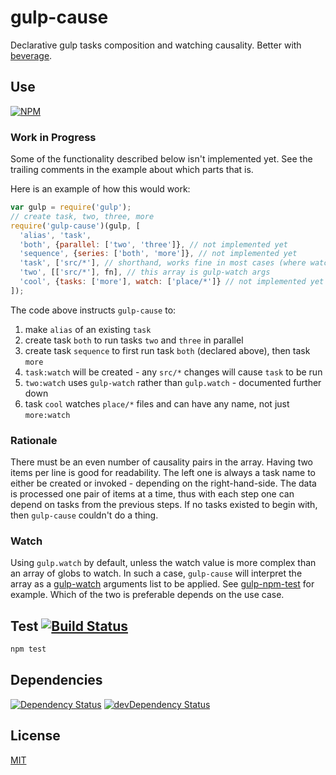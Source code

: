 # gulp-cause

Declarative gulp tasks composition and watching causality.
Better with [beverage](https://github.com/orlin/beverage).

## Use

[![NPM](https://nodei.co/npm/gulp-cause.png?mini=true)](https://www.npmjs.org/package/gulp-cause)

### Work in Progress

Some of the functionality described below isn't implemented yet.
See the trailing comments in the example about which parts that is.

Here is an example of how this would work:

```javascript
var gulp = require('gulp');
// create task, two, three, more
require('gulp-cause')(gulp, [
  'alias', 'task',
  'both', {parallel: ['two', 'three']}, // not implemented yet
  'sequence', {series: ['both', 'more']}, // not implemented yet
  'task', ['src/*'], // shorthand, works fine in most cases (where watch is needed)
  'two', [['src/*'], fn], // this array is gulp-watch args
  'cool', {tasks: ['more'], watch: ['place/*']} // not implemented yet
]);
```

The code above instructs `gulp-cause` to:

1. make `alias` of an existing `task`
2. create task `both` to run tasks `two` and `three` in parallel
3. create task `sequence` to first run task `both` (declared above), then task `more`
4. `task:watch` will be created - any `src/*` changes will cause `task` to be run
5. `two:watch` uses `gulp-watch` rather than `gulp.watch` - documented further down
6. task `cool` watches `place/*` files and can have any name, not just `more:watch`

### Rationale

There must be an even number of causality pairs in the array.  Having two items per line is good for readability.  The left one is always a task name to either be created or invoked - depending on the right-hand-side.  The data is processed one pair of items at a time, thus with each step one can depend on tasks from the previous steps.  If no tasks existed to begin with, then `gulp-cause` couldn't do a thing.

### Watch

Using `gulp.watch` by default, unless the watch value is more complex than an array of globs to watch.  In such a case, `gulp-cause` will interpret the array as a [gulp-watch](https://github.com/floatdrop/gulp-watch) arguments list to be applied.  See [gulp-npm-test](https://github.com/orlin/gulp-npm-test/tree/master) for example.
Which of the two is preferable depends on the use case.

## Test [![Build Status](https://img.shields.io/travis/orlin/gulp-cause.svg?style=flat)](https://travis-ci.org/orlin/gulp-cause)

```sh
npm test
```

## Dependencies

[![Dependency Status](https://david-dm.org/orlin/gulp-cause.svg)](https://david-dm.org/orlin/gulp-cause)
[![devDependency Status](https://david-dm.org/orlin/gulp-cause/dev-status.svg)](https://david-dm.org/orlin/gulp-cause#info=devDependencies)

## License

[MIT](http://orlin.mit-license.org)
